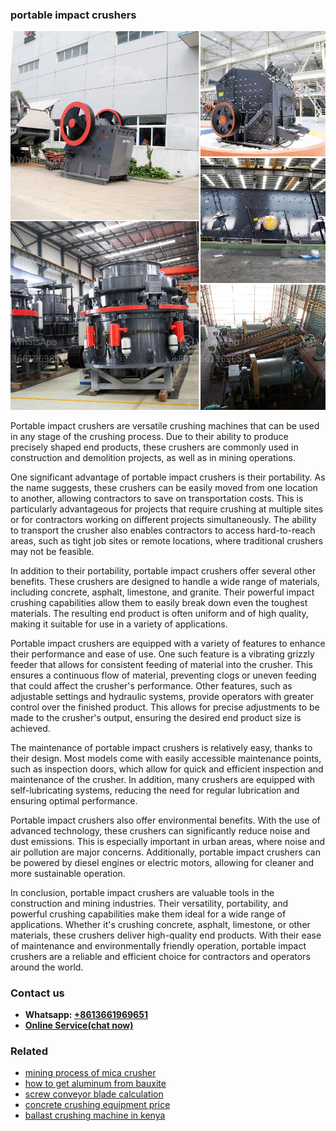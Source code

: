 <h3>portable impact crushers</h3><img src='1702950292.jpg' alt=''><p>Portable impact crushers are versatile crushing machines that can be used in any stage of the crushing process. Due to their ability to produce precisely shaped end products, these crushers are commonly used in construction and demolition projects, as well as in mining operations.</p><p>One significant advantage of portable impact crushers is their portability. As the name suggests, these crushers can be easily moved from one location to another, allowing contractors to save on transportation costs. This is particularly advantageous for projects that require crushing at multiple sites or for contractors working on different projects simultaneously. The ability to transport the crusher also enables contractors to access hard-to-reach areas, such as tight job sites or remote locations, where traditional crushers may not be feasible.</p><p>In addition to their portability, portable impact crushers offer several other benefits. These crushers are designed to handle a wide range of materials, including concrete, asphalt, limestone, and granite. Their powerful impact crushing capabilities allow them to easily break down even the toughest materials. The resulting end product is often uniform and of high quality, making it suitable for use in a variety of applications.</p><p>Portable impact crushers are equipped with a variety of features to enhance their performance and ease of use. One such feature is a vibrating grizzly feeder that allows for consistent feeding of material into the crusher. This ensures a continuous flow of material, preventing clogs or uneven feeding that could affect the crusher's performance. Other features, such as adjustable settings and hydraulic systems, provide operators with greater control over the finished product. This allows for precise adjustments to be made to the crusher's output, ensuring the desired end product size is achieved.</p><p>The maintenance of portable impact crushers is relatively easy, thanks to their design. Most models come with easily accessible maintenance points, such as inspection doors, which allow for quick and efficient inspection and maintenance of the crusher. In addition, many crushers are equipped with self-lubricating systems, reducing the need for regular lubrication and ensuring optimal performance.</p><p>Portable impact crushers also offer environmental benefits. With the use of advanced technology, these crushers can significantly reduce noise and dust emissions. This is especially important in urban areas, where noise and air pollution are major concerns. Additionally, portable impact crushers can be powered by diesel engines or electric motors, allowing for cleaner and more sustainable operation.</p><p>In conclusion, portable impact crushers are valuable tools in the construction and mining industries. Their versatility, portability, and powerful crushing capabilities make them ideal for a wide range of applications. Whether it's crushing concrete, asphalt, limestone, or other materials, these crushers deliver high-quality end products. With their ease of maintenance and environmentally friendly operation, portable impact crushers are a reliable and efficient choice for contractors and operators around the world.</p><h3>Contact us</h3><ul><li><strong>Whatsapp:&nbsp;<a href="https://wa.me/8613661969651">+8613661969651</a></strong></li><li><a href="https://swt.shibang-china.com/?git&amp;zhl&amp;portable impact crushers"><strong>Online Service(chat now)</strong></a></li></ul><h3>Related</h3><ul><li><a href='mining process of mica crusher.md'>mining process of mica crusher</a></li><li><a href='how to get aluminum from bauxite.md'>how to get aluminum from bauxite</a></li><li><a href='screw conveyor blade calculation.md'>screw conveyor blade calculation</a></li><li><a href='concrete crushing equipment price.md'>concrete crushing equipment price</a></li><li><a href='ballast crushing machine in kenya.md'>ballast crushing machine in kenya</a></li></ul>